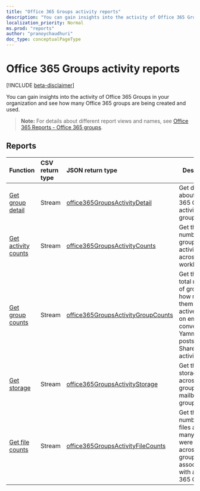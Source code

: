 ```yaml
---
title: "Office 365 Groups activity reports"
description: "You can gain insights into the activity of Office 365 Groups in your organization and see how many Office 365 groups are being created and used."
localization_priority: Normal
ms.prod: "reports"
author: "pranoychaudhuri"
doc_type: conceptualPageType
---
```


# Office 365 Groups activity reports

[!INCLUDE [beta-disclaimer](../../includes/beta-disclaimer.md)]

You can gain insights into the activity of Office 365 Groups in your organization and see how many Office 365 groups are being created and used.

> **Note:** For details about different report views and names, see [Office 365 Reports - Office 365 groups](https://support.office.com/client/Office-365-groups-a27f1a99-3557-4f85-9560-a28e3d822a40).

## Reports

| Function                                 | CSV return type | JSON return type                         | Description                              |
| :--------------------------------------- | :-------------- | :--------------------------------------- | ---------------------------------------- |
| [Get group detail](../api/reportroot-getoffice365groupsactivitydetail.md) | Stream          | [office365GroupsActivityDetail](../resources/office365groupsactivitydetail.md) | Get details about Office 365 Groups activity by group. |
| [Get activity counts](../api/reportroot-getoffice365groupsactivitycounts.md) | Stream          | [office365GroupsActivityCounts](../resources/office365groupsactivitycounts.md) | Get the number of group activities across group workloads. |
| [Get group counts](../api/reportroot-getoffice365groupsactivitygroupcounts.md) | Stream          | [office365GroupsActivityGroupCounts](../resources/office365groupsactivitygroupcounts.md) | Get the daily total number of groups and how many of them were active based on email conversations, Yammer posts, and SharePoint file activities. |
| [Get storage](../api/reportroot-getoffice365groupsactivitystorage.md) | Stream          | [office365GroupsActivityStorage](../resources/office365groupsactivitystorage.md) | Get the total storage used across all group mailboxes and group sites. |
| [Get file counts](../api/reportroot-getoffice365groupsactivityfilecounts.md) | Stream          | [office365GroupsActivityFileCounts](../resources/office365groupsactivityfilecounts.md) | Get the total number of files and how many of them were active across all group sites associated with an Office 365 Group. |
